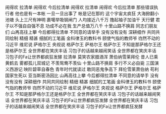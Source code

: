 闹得欢 拉清单
 闹得欢 今后拉清单
 闹得欢 拉清单
 闹得欢 今后拉清单
 那些错误执行者 他也是有一本帐
 一旦一旦出事了 帐是记在那的
 这个宇宙太疯狂 大海掀翻小池塘
 头上三尺有神明
 裹噶举吸钢闸门
 人均接近八千万
 撸起袖子加油干
 天行健 君子以不强自自强不息
 功成不必在我
 生产总值万八千
 十里山路不换肩
 同志们朋友们
 山再高往上攀
 今后都得拉清单
 不同意的请举手
 没有没有没有
 深耕细作 共同共同绘制 精细 精甚 细腻的工笔画
 金科律玉的教科书
 颐使气指的教师爷
 岿然不动的习近平
 维尼说
 萨格尔王
 央视说
 格萨尔王
 萨格尔王
 格萨尔王
 不知是那萨格尔王还是格萨尔王
 全世界都在笑庆丰话
 习包子的话越来越闹笑话
 全世界都在笑庆丰话
 习包子的Fa让世界都疯狂发酵
 拉清单
 莫笑农家腊酒浑
 萧伯纳雪莱拜伦
 昔人已乘黄鹤去
 雾都孤儿双城记
 不羡鸳鸯不羡仙
 十里山路不换肩
 多行不义必自毙
 三国演义西游记
 映阶碧草自春色
 青年时代就读过
 敢同恶鬼争高下
 拜伦雪莱萧伯纳
 苟利国家生死以
 亚当斯密汤因比
 山再高往上攀
 今后都得拉清单
 不同意的请举手
 没有没有没有
 深耕细作 共同共同绘制 精细 精甚 细腻的工笔画
 金科律玉的教科书
 颐使气指的教师爷
 岿然不动的习近平
 维尼说
 萨格尔王
 央视说
 格萨尔王
 萨格尔王
 格萨尔王
 不知是那萨格尔王还是格萨尔王
 全世界都在笑庆丰话
 习包子的话越来越闹笑话
 全世界都在笑庆丰话
 习包子的Fa让世界都疯狂发酵
 全世界都在笑庆丰话
 习包子的话越来越闹笑话
 全世界都在笑庆丰话
 习包子的Fa让世界都疯狂发酵
